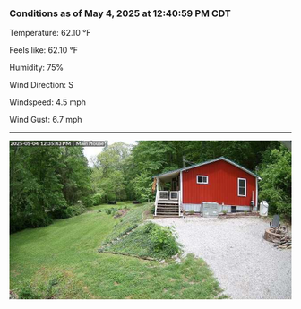 ### Conditions as of May 4, 2025 at 12:40:59 PM CDT 

Temperature: 62.10 &deg;F

Feels like: 62.10 &deg;F

Humidity: 75%

Wind Direction: S

Windspeed: 4.5 mph

Wind Gust: 6.7 mph

---

<img src="./images/latest.jpeg"/>


